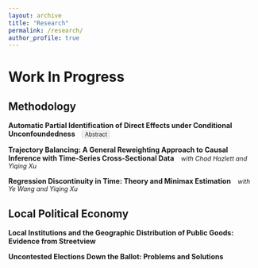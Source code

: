 ```yaml
---
layout: archive
title: "Research"
permalink: /research/
author_profile: true
---
```


<style>
.paper {
  margin-bottom: 1em;
}
.paper-title {
  font-weight: bold;
  font-size: 1em;
}
.abstract-toggle {
  display: inline-block;
  margin-left: 10px;
  font-size: 0.8em;
  padding: 0 5px;
  background-color: #f0f0f0;
  border: 1px solid #ddd;
  border-radius: 3px;
  cursor: pointer;
}
.coauthors {
  font-size: 0.9em;
  font-style: italic;
  margin-left: 10px;
}
.abstract {
  display: none;
  margin-top: 10px;
  margin-bottom: 10px;
  font-size: 0.9em;
  padding-left: 20px;
}
.abstract-checkbox {
  display: none;
}
.abstract-checkbox:checked + .abstract {
  display: block;
}
</style>

# Work In Progress

## Methodology

<div class="paper">
  <span class="paper-title">Automatic Partial Identification of Direct Effects under Conditional Unconfoundedness</span>
  <label for="abstract1" class="abstract-toggle">Abstract</label>
  <input type="checkbox" id="abstract1" class="abstract-checkbox">
  <div class="abstract">
    This paper develops a practical and performant algorithm for estimating sharp bounds on principal strata direct effects. I extend work on attrition problems to provide a nonparametric estimator under conditional unconfoundedness and monotonicity, more tenable assumptions than needed in popular methods for direct effect estimation. The estimator learns nuisance parameters via random forests and then learns the debiasing correction terms directly via a neural network. This approach blends the advantages of kernel-based quantile regression methods while improving finite-sample performance relative to plug-in estimation of the correction terms. I demonstrate the performance of the algorithm in simulations and apply the bounds to revisit canonical mediation problems in political science.
  </div>
</div>

<div class="paper">
  <span class="paper-title">Trajectory Balancing: A General Reweighting Approach to Causal Inference with Time-Series Cross-Sectional Data</span>
  <span class="coauthors">with Chad Hazlett and Yiqing Xu</span>
</div>

<div class="paper">
  <span class="paper-title">Regression Discontinuity in Time: Theory and Minimax Estimation</span>
  <span class="coauthors">with Ye Wang and Yiqing Xu</span>
</div>

## Local Political Economy

<div class="paper">
  <span class="paper-title">Local Institutions and the Geographic Distribution of Public Goods: Evidence from Streetview</span>
</div>

<div class="paper">
  <span class="paper-title">Uncontested Elections Down the Ballot: Problems and Solutions</span>
</div>



<!--- 
* Minimax Adjustments for Spatial Confounding _(with Apoorva Lal)_
* Natural Amenities and Political Incentives: Evidence from Climate Change _(with Janet Malzahn)_
* Does Politics Need Tiebout? Local Distributive Politics and Residential Sorting
* The Chief and the Sheriff: Election vs. Appointment in Municipal Policing _(with Shun Yamaya)_
-->